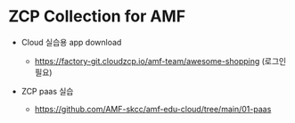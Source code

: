 # ZCP Collection for AMF


- Cloud 실습용 app download

  - https://factory-git.cloudzcp.io/amf-team/awesome-shopping   (로그인 필요)



- ZCP paas 실습
  - https://github.com/AMF-skcc/amf-edu-cloud/tree/main/01-paas